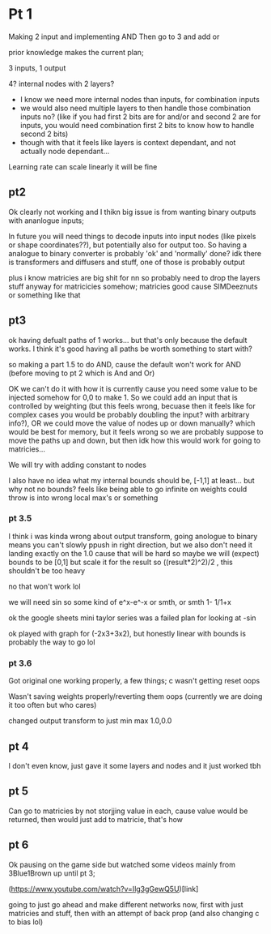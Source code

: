 # Pt 1

Making 2 input and implementing AND
Then go to 3 and add or


prior knowledge makes the current plan;

3 inputs, 1 output

4? internal nodes with 2 layers?
 
 - I know we need more internal nodes than inputs, for combination inputs
 - we would also need multiple layers to then handle those combination inputs no? (like if you had first 2 bits are for and/or and second 2 are for inputs, you would need combination first 2 bits to know how to handle second 2 bits)
 - though with that it feels like layers is context dependant, and not actually node dependant...

Learning rate can scale linearly it will be fine

## pt2

Ok clearly not working and I thikn big issue is from wanting binary outputs with ananlogue inputs;

In future you will need things to decode inputs into input nodes (like pixels or shape coordinates??), but potentially also for output too. So having a analogue to binary converter is probably 'ok' and 'normally' done? idk there is transformers and diffusers and stuff, one of those is probably output

plus i know matricies are big shit for nn so probably need to drop the layers stuff anyway for matricicies somehow; matricies good cause SIMDeeznuts or something like that


## pt3

ok having defualt paths of 1 works... but that's only because the default works. I think it's good having all paths be worth something to start with?

so making a part 1.5 to do AND, cause the default won't work for AND (before moving to pt 2 which is And and Or)

OK we can't do it with how it is currently cause you need some value to be injected somehow for 0,0 to make 1. So we could add an input that is controlled by weighting (but this feels wrong, becuase then it feels like for complex cases you would be probably doubling the input? with arbitrary info?), OR we could move the value of nodes up or down manually? which would be best for memory, but it feels wrong so we are probably suppose to move the paths up and down, but then idk how this would work for going to matricies...

We will try with adding constant to nodes

I also have no idea what my internal bounds should be, [-1,1] at least... but why not no bounds? feels like being able to go infinite on weights could throw is into wrong local max's or something

### pt 3.5

I think i was kinda wrong about output transform, going anologue to binary means you can't slowly ppush in right direction, but we also don't need it landing exactly on the 1.0 cause that will be hard so maybe we will (expect) bounds to be [0,1] but scale it for the result so ((result*2)^2)/2 , this shouldn't be too heavy

no that won't work lol

we will need sin so some kind of e^x-e^-x or smth, or smth 1- 1/1+x 

ok the google sheets mini taylor series was a failed plan for looking at -sin

ok played with graph for (-2x3+3x2), but honestly linear with bounds is probably the way to go lol

### pt 3.6

Got original one working properly, a few things; c wasn't getting reset oops

Wasn't saving weights properly/reverting them oops (currently we are doing it too often but who cares)

changed output transform to just min max 1.0,0.0

## pt 4

I don't even know, just gave it some layers and nodes and it just worked tbh

## pt 5

Can go to matricies by not storjjing value in each, cause value would be returned, then would just add to matricie, that's how

## pt 6

Ok pausing on the game side but watched some videos mainly from 3Blue1Brown up until pt 3;

(https://www.youtube.com/watch?v=Ilg3gGewQ5U)[link]

going to just go ahead and make different networks now, first with just matricies and stuff, then with an attempt of back prop (and also changing c to bias lol)
